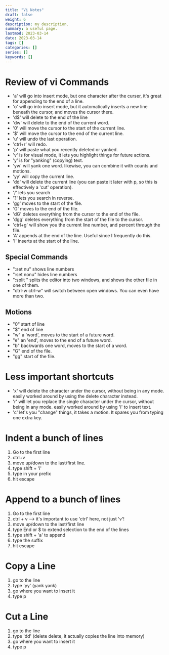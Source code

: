 ```yaml
---
title: "Vi Notes"
draft: false
weight: 6
description: my description.
summary: a useful page.
lastmod: 2023-03-14
date: 2023-03-14
tags: []
categories: []
series: []
keywords: []
---
```


# Review of vi Commands

* 'a' will go into insert mode, but one character after the curser, it's great for appending to the end of a line.
* 'o' will go into insert mode, but it automatically inserts a new line beneath the cursor, and moves the cursor there.
* 'd$' will delete to the end of the line
* 'dw' will delete to the end of the current word.
* '0' will move the cursor to the start of the current line.
* '$' will move the cursor to the end of the current line.
* 'u' will undo the last operation.
* 'ctrl+r' will redo.
* 'p' will paste what you recently deleted or yanked.
* 'v' is for visual mode, it lets you highlight things for future actions.
* 'y' is for "yanking" (copying) text.
* 'yw' will yank one word.  likewise, you can combine it with counts and motions.
* 'yy' will copy the current line.
* 'dd' will delete the current line (you can paste it later with p, so this is effectively a 'cut' operation).
* '/' lets you search
* '?' lets you search in reverse.
* 'gg' moves to the start of the file.
* 'G' moves to the end of the file.
* 'dG' deletes everything from the cursor to the end of the file.
* 'dgg' deletes everything from the start of the file to the cursor.
* 'ctrl+g' will show you the current line number, and percent through the file.
* 'A' appends at the end of the line.  Useful since I frequently do this.
* 'I' inserts at the start of the line.

## Special Commands
* ":set nu" shows line numbers
* ":set nonu" hides line numbers
* ":split <filename>" splits the editor into two windows, and shows the other file in one of them.
* "ctrl-w ctrl-w" will switch between open windows. You can even have more than two.

## Motions
* "0" start of line
* "$" end of line
* "w" a 'word', moves to the start of a future word.
* "e" an 'end', moves to the end of a future word.
* "b" backwards one word, moves to the start of a word.
* "G" end of the file.
* "gg" start of the file.

# Less important shortcuts
* 'x' will delete the character under the cursor, without being in any mode. easily worked around by using the delete character instead.
* 'r' will let you replace the single character under the cursor, without being in any mode. easily worked around by using 'i' to insert text.
* 'c' let's you "change" things, it takes a motion.  It spares you from typing one extra key.

# Indent a bunch of lines

1. Go to the first line
2. ctrl+v
3. move up/down to the last/first line.
4. type shift + 'i'
5. type in your prefix
6. hit escape 

# Append to a bunch of lines

1. Go to the first line
2. ctrl + v --> it's important to use 'ctrl' here, not just 'v'!
3. move up/down to the last/first line
4. type End or $ to extend selection to the end of the lines
5. type shift + 'a' to append
6. type the suffix
7. hit escape

# Copy a Line

1. go to the line
2. type 'yy' (yank yank)
3. go where you want to insert it
4. type p

# Cut a Line

1. go to the line
2. type 'dd' (delete delete, it actually copies the line into memory)
3. go where you want to insert it
4. type p

